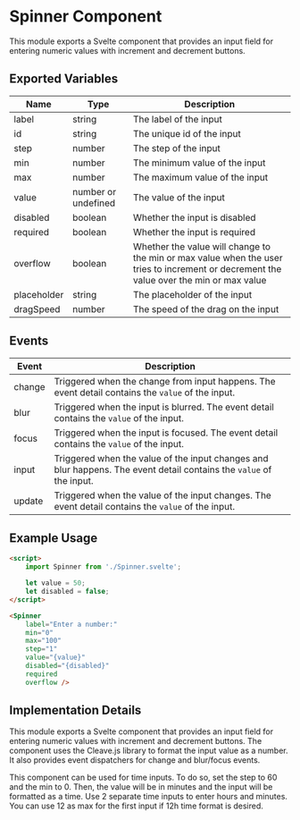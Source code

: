 # Spinner Component

This module exports a Svelte component that provides an input field for entering numeric values with increment and decrement buttons.

## Exported Variables

| Name        | Type                | Description                                                                                                                             |
| ----------- | ------------------- | --------------------------------------------------------------------------------------------------------------------------------------- |
| label       | string              | The label of the input                                                                                                                  |
| id          | string              | The unique id of the input                                                                                                              |
| step        | number              | The step of the input                                                                                                                   |
| min         | number              | The minimum value of the input                                                                                                          |
| max         | number              | The maximum value of the input                                                                                                          |
| value       | number or undefined | The value of the input                                                                                                                  |
| disabled    | boolean             | Whether the input is disabled                                                                                                           |
| required    | boolean             | Whether the input is required                                                                                                           |
| overflow    | boolean             | Whether the value will change to the min or max value when the user tries to increment or decrement the value over the min or max value |
| placeholder | string              | The placeholder of the input                                                                                                            |
| dragSpeed   | number              | The speed of the drag on the input                                                                                                      |

## Events

| Event  | Description                                                                                                         |
| ------ | ------------------------------------------------------------------------------------------------------------------- |
| change | Triggered when the change from input happens. The event detail contains the `value` of the input.                   |
| blur   | Triggered when the input is blurred. The event detail contains the `value` of the input.                            |
| focus  | Triggered when the input is focused. The event detail contains the `value` of the input.                            |
| input  | Triggered when the value of the input changes and blur happens. The event detail contains the `value` of the input. |
| update | Triggered when the value of the input changes. The event detail contains the `value` of the input.                  |

## Example Usage

```html
<script>
	import Spinner from './Spinner.svelte';

	let value = 50;
	let disabled = false;
</script>

<Spinner
	label="Enter a number:"
	min="0"
	max="100"
	step="1"
	value="{value}"
	disabled="{disabled}"
	required
	overflow />
```

## Implementation Details

This module exports a Svelte component that provides an input field for entering numeric values with increment and decrement buttons. The component uses the Cleave.js library to format the input value as a number. It also provides event dispatchers for change and blur/focus events.

This component can be used for time inputs. To do so, set the step to 60 and the min to 0. Then, the value will be in minutes and the input will be formatted as a time. Use 2 separate time inputs to enter hours and minutes. You can use 12 as max for the first input if 12h time format is desired.
